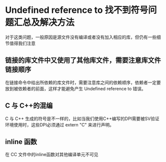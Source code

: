 # Undefined reference to 找不到符号问题汇总及解决方法

对于这类问题，一般原因是源文件没有编译或者没有加入相应的库，但仍有一些细节值得我们注意

## 链接的库文件中又使用了其他库文件，需要注意库文件链接顺序

在链接命令中给出所依赖的库文件时，需要注意库之间的依赖顺序，依赖者一定要放到被依赖者的前面，这样才能避免产生 Undefined reference to 错误。

## C 与 C++的混编

C 与 C++ 生成的符号是不一样的，比如当我们使用C++编写的DPI需要被SV验证环境使用时，这些DPI必须通过 extern "C" 来进行声明。

## inline 函数

在 CC 文件中的inline函数对其他编译单元不可见
